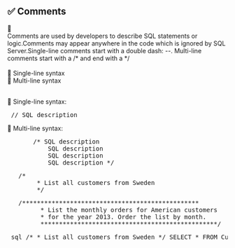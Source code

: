 ## ✅ Comments 

🔷 <br>Comments are used by developers to describe SQL statements or logic.Comments may appear anywhere in the code which is ignored by SQL Server.Single-line comments start with a double dash: --. Multi-line comments start with a /* and end with a */  
	<br> 🔷 Single-line syntax
	<br> 🔷 Multi-line syntax

<br> 
	🔷 Single-line syntax: <br> 
		<pre> // SQL description  </pre>
	🔷 Multi-line syntax: <br>  
<pre>    	/* SQL description
	       SQL description 
	       SQL description 
           SQL description */ </pre>

<pre>	/*   
		* List all customers from Sweden  
		*/   </pre>

<pre>	/************************************************ 
		 * List the monthly orders for American customers 
		 * for the year 2013. Order the list by month. 
		 ************************************************/  </pre>


<pre> sql /* * List all customers from Sweden */ SELECT * FROM Customers WHERE Country = 'Sweden';  </pre>
		 

